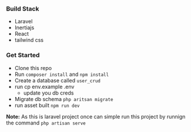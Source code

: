 ### Build Stack

- Laravel
- Inertiajs
- React
- tailwind css

### Get Started
- Clone this repo
- Run `composer install` and `npm install`
- Create a database called `user_crud`
- run cp env.example .env
    - update you db creds
- Migrate db schema `php aritsan migrate`
- run asset built `npm run dev`

**Note:** As this is laravel project once can simple run this project by runnign the command `php artisan serve`
